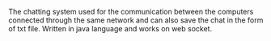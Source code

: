 The chatting system used for the communication between the computers connected through the same network and can also save the chat in the form of txt file.
Written in java language and works on web socket.

